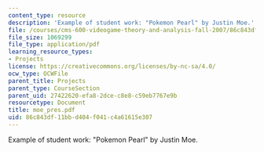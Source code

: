 ```yaml
---
content_type: resource
description: 'Example of student work: "Pokemon Pearl" by Justin Moe.'
file: /courses/cms-600-videogame-theory-and-analysis-fall-2007/86c843df11bbd404f041c4a61615e307_moe_pres.pdf
file_size: 1069299
file_type: application/pdf
learning_resource_types:
- Projects
license: https://creativecommons.org/licenses/by-nc-sa/4.0/
ocw_type: OCWFile
parent_title: Projects
parent_type: CourseSection
parent_uid: 27422620-efa8-2dce-c8e8-c59eb7767e9b
resourcetype: Document
title: moe_pres.pdf
uid: 86c843df-11bb-d404-f041-c4a61615e307
---
```

Example of student work: "Pokemon Pearl" by Justin Moe.